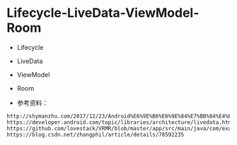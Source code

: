 # Lifecycle-LiveData-ViewModel-Room

* Lifecycle
* LiveData
* ViewModel
* Room


* 参考资料：
```
http://shymanzhu.com/2017/12/23/Android%E6%9E%B6%E6%9E%84%E7%BB%84%E4%BB%B6%EF%BC%88%E4%BA%8C%EF%BC%89%E2%80%94%E2%80%94LiveData/#more
https://developer.android.com/topic/libraries/architecture/livedata.html
https://github.com/lovestack/VRMR/blob/master/app/src/main/java/com/example/qingchen/vrmr/DataBase/NewsBean.java
https://blog.csdn.net/zhangphil/article/details/78592235
```
